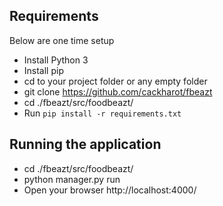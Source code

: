 Requirements
------------

Below are one time setup

* Install Python 3
* Install pip
* cd to your project folder or any empty folder
* git clone https://github.com/cackharot/fbeazt
* cd ./fbeazt/src/foodbeazt/
* Run `pip install -r requirements.txt`


Running the application
-----------------------

* cd ./fbeazt/src/foodbeazt/
* python manager.py run
* Open your browser http://localhost:4000/

